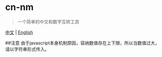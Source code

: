 # cn-nm
> 一个简单的中文和数字互转工具

[中文](./README.md) | [English](./doc/en/README_en.md)

##注意
由于javascript本身机制原因，容纳数值存在上下限，所以当数值过大，请以字符串形式传入。
